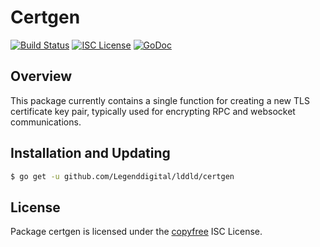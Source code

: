 Certgen
======

[![Build Status](http://img.shields.io/travis/Legenddigital/lddld.svg)](https://travis-ci.org/Legenddigital/lddld)
[![ISC License](http://img.shields.io/badge/license-ISC-blue.svg)](http://copyfree.org)
[![GoDoc](https://img.shields.io/badge/godoc-reference-blue.svg)](http://godoc.org/github.com/Legenddigital/lddld/certgen)

## Overview

This package currently contains a single function for creating
a new TLS certificate key pair, typically used for encrypting
RPC and websocket communications.

## Installation and Updating

```bash
$ go get -u github.com/Legenddigital/lddld/certgen
```

## License

Package certgen is licensed under the [copyfree](http://copyfree.org) ISC
License.

